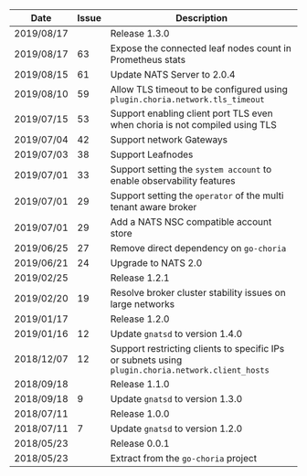 |Date      |Issue |Description                                                                                              |
|----------|------|---------------------------------------------------------------------------------------------------------|
|2019/08/17|      |Release 1.3.0                                                                                            |
|2019/08/17|63    |Expose the connected leaf nodes count in Prometheus stats                                                |
|2019/08/15|61    |Update NATS Server to 2.0.4                                                                              |
|2019/08/10|59    |Allow TLS timeout to be configured using `plugin.choria.network.tls_timeout`                             |
|2019/07/15|53    |Support enabling client port TLS even when choria is not compiled using TLS                              |
|2019/07/04|42    |Support network Gateways                                                                                 |
|2019/07/03|38    |Support Leafnodes                                                                                        |
|2019/07/01|33    |Support setting the `system account` to enable observability features                                    |
|2019/07/01|29    |Support setting the `operator` of the multi tenant aware broker                                          |
|2019/07/01|29    |Add a NATS NSC compatible account store                                                                  |
|2019/06/25|27    |Remove direct dependency on `go-choria`                                                                  |
|2019/06/21|24    |Upgrade to NATS 2.0                                                                                      |
|2019/02/25|      |Release 1.2.1                                                                                            |
|2019/02/20|19    |Resolve broker cluster stability issues on large networks                                                |
|2019/01/17|      |Release 1.2.0                                                                                            |
|2019/01/16|12    |Update `gnatsd` to version 1.4.0                                                                         |
|2018/12/07|12    |Support restricting clients to specific IPs or subnets using `plugin.choria.network.client_hosts`        |
|2018/09/18|      |Release 1.1.0                                                                                            |
|2018/09/18|9     |Update `gnatsd` to version 1.3.0                                                                         |
|2018/07/11|      |Release 1.0.0                                                                                            |
|2018/07/11|7     |Update `gnatsd` to version 1.2.0                                                                         |
|2018/05/23|      |Release 0.0.1                                                                                            |
|2018/05/23|      |Extract from the `go-choria` project                                                                     |
